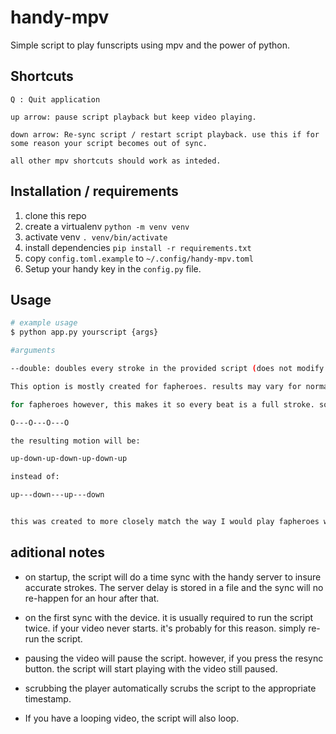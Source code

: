 # handy-mpv

Simple script to play funscripts using mpv and the power of python.

## Shortcuts

```
Q : Quit application

up arrow: pause script playback but keep video playing.

down arrow: Re-sync script / restart script playback. use this if for some reason your script becomes out of sync.

all other mpv shortcuts should work as inteded.

```

## Installation / requirements

1. clone this repo
2. create a virtualenv `python -m venv venv`
3. activate venv `. venv/bin/activate`
4. install dependencies `pip install -r requirements.txt`
5. copy `config.toml.example` to `~/.config/handy-mpv.toml`
6. Setup your handy key in the `config.py` file.

## Usage
```bash
# example usage
$ python app.py yourscript {args}

#arguments

--double: doubles every stroke in the provided script (does not modify the actual file)

This option is mostly created for fapheroes. results may vary for normal scripts but sometimes creates very interesting results.

for fapheroes however, this makes it so every beat is a full stroke. so assuming you have 4 beats such as:

O---O---O---O

the resulting motion will be:

up-down-up-down-up-down-up

instead of:

up---down---up---down


this was created to more closely match the way I would play fapheroes without the handy.

```

## aditional notes

* on startup, the script will do a time sync with the handy server to insure accurate strokes. The server delay is stored in a file and the sync will no re-happen for an hour after that.

* on the first sync with the device. it is usually required to run the script twice. if your video never starts. it's probably for this reason. simply re-run the script.

* pausing the video will pause the script. however, if you press the resync button. the script will start playing with the video still paused.

* scrubbing the player automatically scrubs  the script to the appropriate timestamp.

* If you have a looping video, the script will also loop.
